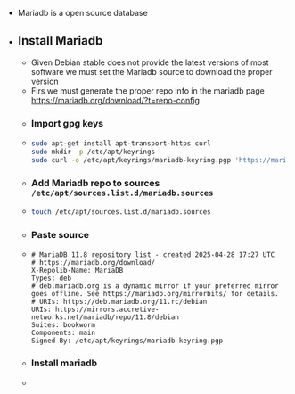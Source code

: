- Mariadb is a open source database
- ## Install Mariadb
	- Given Debian stable does not provide the latest versions of most software we must set the Mariadb source to download the proper version
	- Firs we must generate the proper repo info in the mariadb page https://mariadb.org/download/?t=repo-config
	- ### Import gpg keys
	- ```sh
	  sudo apt-get install apt-transport-https curl
	  sudo mkdir -p /etc/apt/keyrings
	  sudo curl -o /etc/apt/keyrings/mariadb-keyring.pgp 'https://mariadb.org/mariadb_release_signing_key.pgp'
	  ```
	- ### Add Mariadb repo to sources `/etc/apt/sources.list.d/mariadb.sources`
	- ```sh
	  touch /etc/apt/sources.list.d/mariadb.sources
	  ```
	- ### Paste source
	- ```source
	  # MariaDB 11.8 repository list - created 2025-04-28 17:27 UTC
	  # https://mariadb.org/download/
	  X-Repolib-Name: MariaDB
	  Types: deb
	  # deb.mariadb.org is a dynamic mirror if your preferred mirror goes offline. See https://mariadb.org/mirrorbits/ for details.
	  # URIs: https://deb.mariadb.org/11.rc/debian
	  URIs: https://mirrors.accretive-networks.net/mariadb/repo/11.8/debian
	  Suites: bookworm
	  Components: main
	  Signed-By: /etc/apt/keyrings/mariadb-keyring.pgp
	  ```
	- ### Install mariadb
	-
